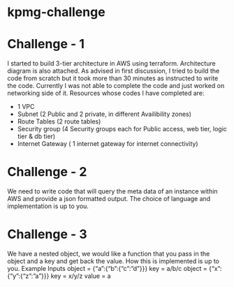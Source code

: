 # kpmg-challenge

# Challenge - 1

I started to build 3-tier architecture in AWS using terraform. Architecture diagram is also attached.
As advised in first discussion, I tried to build the code from scratch but it took more than 30 minutes as instructed to write the code. Currently I was not able to complete the code and just worked on networking side of it. Resources whose codes I have completed are:
- 1 VPC
- Subnet (2 Public and 2 private, in different Availibility zones)
- Route Tables (2 route tables)
- Security group (4 Security groups each for Public access, web tier, logic tier & db tier)
- Internet Gateway ( 1 internet gateway for internet connectivity)


# Challenge - 2

We need to write code that will query the meta data of an instance within AWS and provide a json formatted output. The choice of language and implementation is up to you.

# Challenge - 3

We have a nested object, we would like a function that you pass in the object and a key and get back the value. How this is implemented is up to you.
Example Inputs
object = {“a”:{“b”:{“c”:”d”}}}
key = a/b/c
object = {“x”:{“y”:{“z”:”a”}}}
key = x/y/z
value = a
